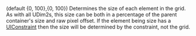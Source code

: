 (default {0, 100},{0, 100}) Determines the size of each element in the
grid. As with all UDim2s, this size can be both in a percentage of the
parent container's size and raw pixel offset. If the element being size
has a [UIConstraint](https://create.roblox.com/docs/reference/engine/classes/UIConstraint) then the size will be determined by the constraint,
not the grid.